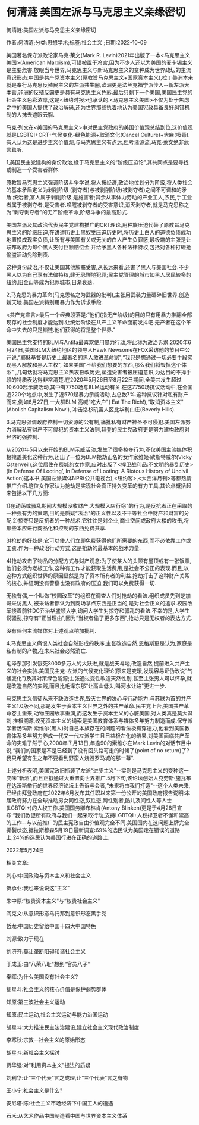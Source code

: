# 何清涟  美国左派与马克思主义亲缘密切    
    
何清涟:美国左派与马克思主义亲缘密切    
作者:何清涟;分类:思想学术;标签:社会主义 ;日期:2022-10-09    
美国著名保守派政论家马克·莱文(Mark R. Levin)2021年出版了一本<马克思主义美国>(American Marxism),可惜被置于冷宫,因为不少人还以为美国的麦卡锡主义是主要危害.放眼当今世界,马克思主义与新马克思主义的变种成为世界政坛的主流意识形态:中国是共产党资本主义(原教旨马克思主义+国家资本主义),拉丁美洲本来就是奉行马克思反殖民主义的左派共生圈,欧洲更是法兰克福学派传人--新左派大本营,非洲的反殖反霸更是具有马克思主义色彩.最后只剩下一个美国,美国民主党的社会主义色彩浓厚,这是<纽约时报>也承认的.<马克思主义美国>不仅为处于焦虑之中的美国人提供了政治解码,还为世界那些执着地认为美国宪政具备良好纠错机制的人抹去遮眼云翳.    
马克·列文在<美国的马克思主义>中对民主党政府的美国价值观总结到位,这价值观就是LGBTQI+CRT+气候变化-绿色能源+取消文化(Cancel Culture)+大麻(吸毒).有人认为这是进步主义价值观,与马克思主义有点远,但考诸源流,马克·莱文绝非危言耸听.    
1,美国民主党建构的身份政治,缘于马克思主义的“阶级压迫论",其共同点是要寻找或制造一个受害者群体.    
原教旨马克思主义强调阶级斗争学说,将人按经济,政治地位划分为阶级,将人类社会的基本矛盾定义为剥削阶级 (剥夺者)与被剥削阶级(被剥夺者)之间不可调和的矛盾.统治者,富人属于剥削阶级,是施害者;其余从事体力劳动的产业工人,农民,手工业者属于被剥夺者,是受害者.唤醒被剥夺者的受害意识,消灭剥夺者,就是马克思称之为“剥夺剥夺者"的无产阶级革命,阶级斗争的最高形式.    
美国左派及其政治代表民主党建构推广的CRT理论,用种族压迫代替了原教旨马克思主义的阶级压迫,在讲述历史上黑奴受压迫历史时,将历史上白人的道德负债成功地置换成现实负债,让所有与美国有关或无关的白人产生负罪感,最极端的主张是让联邦政府为每个黑人支付巨额赔偿金,并给予黑人各种法律特权,包括对各种打砸抢偷盗活动免除刑责.    
这种身份政治,不仅让美国其他族裔受害,从长远来看,还害了黑人与美国社会.不少黑人以为自己享有法律特权,肆无忌惮地犯罪;民主党管理的城市如黑人居民较多的纽约,旧金山等成为犯罪城市,日渐衰落.    
2,马克思的暴力革命(马克思名之为武器的批判),主张用武装力量砸碎旧世界,创造新天地.美国左派特别用暴力作为诉求手段.    
<共产党宣言>最后一个经典段落是:“他们(指无产阶级)的目的只有用暴力推翻全部现存的社会制度才能达到.让统治阶级在共产主义革命面前发抖吧.无产者在这个革命中失去的只是锁链.他们获得的将是整个世界."    
美国民主党支持的BLM与Antifa最喜欢使用暴力行动,将此称为政治诉求.2020年6月24日,美国BLM大纽约地区的领导人Hawk Newsome在FOX采访他的节目中公开说,“耶稣基督是历史上最著名的黑人激进革命家",“我只是想通过一切必要手段实现黑人解放和黑人主权", 如果美国“不给我们想要的东西,那么我们将毁掉这个体系" ,几句话就将马克思主义热衷篡改历史,塑造受害者被压迫意识,为达目的不择手段的特质表达得非常清楚.在2020年5月26日至8月22日期间,全美共发生超过10,600起示威活动,其中有7750场与BLM运动有关.在这7750场抗议活动中,在全国近220个地点中,发生了近570起暴力示威活动,占总数7%.这种抗议针对私有财产而来,例如6月27日,一大群BLM 高喊“吃大户"( Eat The Rich!),“取消资本主义" (Abolish Capitalism Now!), 冲击洛杉矶富人区比华利山庄(Beverly Hills).    
3,马克思强调政府控制一切资源的公有制,痛批私有财产神圣不可侵犯.美国左派努力消解私有财产不可侵犯的资本主义法则,拜登的民主党政府更是努力建构政府对经济的强控制.    
从2020年5月以来开始的BLM示威活动,发生了很多掠夺行为,不仅美国主流媒体积极掩盖美化这种行为,还出了一位为BLM抢劫正名的女作家维姬·欧斯特威尔(Vicky Osterweil),这位居住在费城的女作家,应时出版了<捍卫战利品:不文明的暴乱历史>(In Defense Of Looting’, In Defense of Looting: A Riotous History of Uncivil Action)这本书,美国左派媒体NPR(公共电视台),<纽约客>,<大西洋月刊>等都热情推广介绍.这位女作家认为抢劫是实现社会真正持久变革的有力工具,其论点概括起来包括以下几方面:    
1)在动荡或骚乱期间大规模没收财产,大规模入店行窃"的行为,是反抗者正在采取的一种强有力的策略,目的是质疑“法治"的正义性以及不平等社会中财产和财富的分配.2)掠夺只是反抗者的一种战术.它往往是对企业,商业空间或政府大楼的攻击,将那些本应进行商品化和控制的东西免费共享.    
3)抢劫的好处是:它可以使人们立即免费获得他们所需要的东西,而不必依靠工作或工资.作为一种政治行动方式,这是抢劫的最基本的战术力量.    
4)抢劫攻击了物品的分配方式与财产观念:为了使某人的头顶有屋顶或有一张饭票,他们必须为老板工作,这种有工作才能获取生活费用,是社会不公正的表现.而且,以这种方式组织世界的原因显然是为了资本所有者的利益.抢劫打击了这种财产关系的核心,并证明没有警察也没有政府的压迫,我们可以免费获得一切.    
无独有偶,一个叫做“校园改革"的组织在调查人们对抢劫的看法.组织成员先到芝加哥采访黑人,被采访者都认为到商场拿点东西是正当的,是对社会正义的追求.校园改革接着前往DC乔治华盛顿大学,询问大学生对掠夺和骚乱的看法.不幸的是,大学生说骚乱,掠夺有“正当理由",因为“当权者偷了更多东西",抢劫只是无权者的表达方式.    
没有任何主流媒体对上述观点稍加批判.    
4,马克思主义痛恨人类社会自然形成的秩序,主张改造自然,恩格斯更是认为,家庭是私有制的产物,在未来社会必然消亡.    
毛泽东那引发饿死3000多万人的大跃进,就是战天斗地,改造自然,提前进入共产主义的社会实验.美国民主党-左派的气候变化理论(原来是变暖,发现容易证伪改说“气候变化")及其对策绿色能源;主张通过变性改造天然性别,甚至主张男人可以怀孕,就是改造自然的实践,而且比毛泽东那“让高山低头,叫河水让路"更进一步.    
马克思主义信徒从来不缺改造世界,毁灭世界的决心与行动能力.与苏联为首的共产主义1.0版不同,那是发生于资本主义世界之外的共产革命.民主党上台,美国共产革命卷土重来,动物庄园故事重演,而这发生于资本主义的心脏美国,对人类真是莫大讽刺.推根溯源,绞死资本主义的绳索是美国教育体系与媒体多年努力制造而成.保守派学者汤玛斯·索维尔(黑人)对自己本族存在的问题的看法极有穿透力,他看到美国教育体系多年努力养成一代又一代左派学生且日益极左化的结果,对美国面临共产革命的灾难了然于心,2000年７月13日,年逾90的索维尔在Mark Levin的对话节目中说,“我们的国家是不是已经到了没有回头路可走的时候了(point of no return)了?我只希望有生之年不要看到野蛮人烧毁罗马城的那一幕".    
上述分析表明,美国宪政旧瓶装了左派“进步主义"--实则是马克思主义的变种这一变味“新酒",而且正拟通过大重置向世界推广.5月下旬,该论坛创始人克劳斯·施瓦布在达沃斯举行的世界经济论坛上告诉与会者,“未来将由我们打造"--这个人类未来,已经由拜登政府在2022年6月发布其任职以来第一份公开的美国政府报告说明:本届政府努力在全球推动男女同性恋,双性恋,跨性别者,酷儿及间性人等人士(LGBTQI+)的人权工作.美国国务卿布林肯(Antony Blinken)更是于4月28日宣布:“我们敦促所有政府与我们一起采取行动,支持LGBTQI+人权捍卫者不懈和崇高的工作--与以前推广的民主宪政自由价值观完全不同.美国国内在这问题上牌完全撕裂状态,据拉斯穆森5月19日最新调查:69%的选民认为美国走在错误的道路上,24%的选民认为美国行进在正确的道路上.    
2022年5月24日    
    
相关文章:    
刺心:中国政治与资本主义和社会主义    
贺承业:我也来说说这“主义"    
朱中原:“权贵资本主义"与“权贵社会主义"    
阎克文:从意识形态乌托邦到意识形态黑手党    
哲龙:中国历史留给中国十四大中国特色    
刘源:致力于现在    
刘济齐:莫让垄断阻碍和谐社会主义    
于成玉:由“八荣八耻"想到“官员八子"    
秦晖:为什么美国没有社会主义?    
胡星斗:社会主义的核心价值是保护弱势群体    
知原:第三波社会主义运动    
知原:民主运动,社会主义运动与能力治国运动    
胡星斗:大力推进民主法治建设,建立社会主义现代政治制度    
李寒秋:宗教--社会主义的原始形态    
胡星斗:新社会主义探讨    
贾华强:对“利用资本主义"提法的质疑    
刘利华:让“三个代表"言之成理,让“三个代表"言之有物    
王小宁:社会主义是什么?    
安尼塔·陈:社会主义市场经济下中国工人的遭遇    
石禾:从艺术作品中国制造看中国与世界资本主义体系
